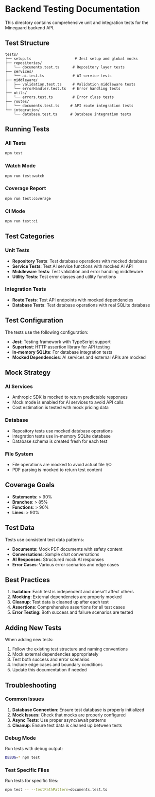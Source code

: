 # Backend Testing Documentation

This directory contains comprehensive unit and integration tests for the Mineguard backend API.

## Test Structure

```
tests/
├── setup.ts                    # Jest setup and global mocks
├── repositories/
│   └── documents.test.ts      # Repository layer tests
├── services/
│   └── ai.test.ts             # AI service tests
├── middleware/
│   ├── validation.test.ts     # Validation middleware tests
│   └── errorHandler.test.ts   # Error handling tests
├── utils/
│   └── errors.test.ts         # Error class tests
├── routes/
│   └── documents.test.ts     # API route integration tests
└── integration/
    └── database.test.ts      # Database integration tests
```

## Running Tests

### All Tests

```bash
npm test
```

### Watch Mode

```bash
npm run test:watch
```

### Coverage Report

```bash
npm run test:coverage
```

### CI Mode

```bash
npm run test:ci
```

## Test Categories

### Unit Tests

- **Repository Tests**: Test database operations with mocked database
- **Service Tests**: Test AI service functions with mocked AI API
- **Middleware Tests**: Test validation and error handling middleware
- **Utility Tests**: Test error classes and utility functions

### Integration Tests

- **Route Tests**: Test API endpoints with mocked dependencies
- **Database Tests**: Test database operations with real SQLite database

## Test Configuration

The tests use the following configuration:

- **Jest**: Testing framework with TypeScript support
- **Supertest**: HTTP assertion library for API testing
- **In-memory SQLite**: For database integration tests
- **Mocked Dependencies**: AI services and external APIs are mocked

## Mock Strategy

### AI Services

- Anthropic SDK is mocked to return predictable responses
- Mock mode is enabled for AI services to avoid API calls
- Cost estimation is tested with mock pricing data

### Database

- Repository tests use mocked database operations
- Integration tests use in-memory SQLite database
- Database schema is created fresh for each test

### File System

- File operations are mocked to avoid actual file I/O
- PDF parsing is mocked to return test content

## Coverage Goals

- **Statements**: > 90%
- **Branches**: > 85%
- **Functions**: > 90%
- **Lines**: > 90%

## Test Data

Tests use consistent test data patterns:

- **Documents**: Mock PDF documents with safety content
- **Conversations**: Sample chat conversations
- **AI Responses**: Structured mock AI responses
- **Error Cases**: Various error scenarios and edge cases

## Best Practices

1. **Isolation**: Each test is independent and doesn't affect others
2. **Mocking**: External dependencies are properly mocked
3. **Cleanup**: Test data is cleaned up after each test
4. **Assertions**: Comprehensive assertions for all test cases
5. **Error Testing**: Both success and failure scenarios are tested

## Adding New Tests

When adding new tests:

1. Follow the existing test structure and naming conventions
2. Mock external dependencies appropriately
3. Test both success and error scenarios
4. Include edge cases and boundary conditions
5. Update this documentation if needed

## Troubleshooting

### Common Issues

1. **Database Connection**: Ensure test database is properly initialized
2. **Mock Issues**: Check that mocks are properly configured
3. **Async Tests**: Use proper async/await patterns
4. **Cleanup**: Ensure test data is cleaned up between tests

### Debug Mode

Run tests with debug output:

```bash
DEBUG=* npm test
```

### Test Specific Files

Run tests for specific files:

```bash
npm test -- --testPathPattern=documents.test.ts
```
